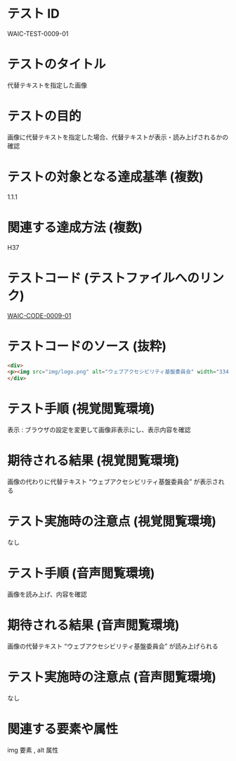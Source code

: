 

# テスト ID
WAIC-TEST-0009-01

# テストのタイトル
代替テキストを指定した画像

# テストの目的
画像に代替テキストを指定した場合、代替テキストが表示・読み上げされるかの確認

# テストの対象となる達成基準 (複数)
1.1.1

# 関連する達成方法 (複数)
H37

# テストコード (テストファイルへのリンク)
[WAIC-CODE-0009-01](https://waic.github.io/as_test/WAIC-CODE/WAIC-CODE-0009-01.html)

# テストコードのソース (抜粋)
```html
<div>
<p><img src="img/logo.png" alt="ウェブアクセシビリティ基盤委員会" width="334" height="77"></p>
</div>

```
# テスト手順 (視覚閲覧環境)
表示 : ブラウザの設定を変更して画像非表示にし、表示内容を確認

# 期待される結果 (視覚閲覧環境)
画像の代わりに代替テキスト “ウェブアクセシビリティ基盤委員会” が表示される

# テスト実施時の注意点 (視覚閲覧環境)
なし

# テスト手順 (音声閲覧環境)
画像を読み上げ、内容を確認

# 期待される結果 (音声閲覧環境)
画像の代替テキスト “ウェブアクセシビリティ基盤委員会” が読み上げられる

# テスト実施時の注意点 (音声閲覧環境)
なし

# 関連する要素や属性
img 要素 , alt 属性


